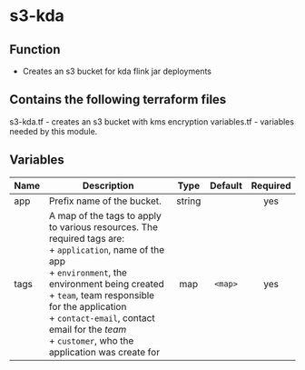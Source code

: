 # s3-kda

## Function

- Creates an s3 bucket for kda flink jar deployments

## Contains the following terraform files

s3-kda.tf - creates an s3 bucket with kms encryption
variables.tf - variables needed by this module.

## Variables

| Name | Description                                                                                                                                                                                                                                                                                                                 |  Type  | Default | Required |
| ---- | --------------------------------------------------------------------------------------------------------------------------------------------------------------------------------------------------------------------------------------------------------------------------------------------------------------------------- | :----: | :-----: | :------: |
| app  | Prefix name of the bucket.                                                                                                                                                                                                                                                                                                  | string |         |   yes    |
| tags | A map of the tags to apply to various resources. The required tags are: <br>+ `application`, name of the app <br>+ `environment`, the environment being created <br>+ `team`, team responsible for the application <br>+ `contact-email`, contact email for the _team_ <br>+ `customer`, who the application was create for |  map   | `<map>` |   yes    |
